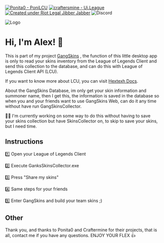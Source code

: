 [![Ponita0 - PoniLCU](https://img.shields.io/static/v1?label=Ponita0&message=PoniLCU&color=pink&logo=github)](https://github.com/Ponita0/PoniLCU "Go to GitHub repo")
[![craftersmine - Ui.League](https://img.shields.io/static/v1?label=craftersmine&message=Ui.League&color=blue&logo=github)](https://github.com/craftersmine/Ui.League "Go to GitHub repo")
[![Created under Riot Legal Jibber Jabber](https://img.shields.io/badge/created_under-Riot_Legal_Jibber_Jabber-red?logo=riot-games)](https://www.riotgames.com/en/legal)
![Discord](https://img.shields.io/badge/discord-@olmosvill-5865f2?logo=discord&logoColor=white)


![Logo](https://firebasestorage.googleapis.com/v0/b/gangskinsbyplolyers.appspot.com/o/GangSkins%2FImages%2FpLOLyerslogo2%20120x120.png?alt=media&token=40747810-ddd5-4a95-aeb8-227a9a48c4fa)
 

# Hi, I'm Alex! 👋

 This is part of my project [GangSkins](https://gangskins.netlify.app/)
, the function of this little desktop app is only to read your skins inventory from the League of Legends Client and send this collection to the database, and can do this with League of Legends Client API (LCU).

 If you want to know more about LCU, you can visit [Hextexh Docs](https://hextechdocs.dev/getting-started-with-the-lcu-api/).

About the GangSkins Database, im only get your skin information and summoner name, then I get this, the information is saved in the database so when you and your friends want to use GangSkins Web, can do it any time without have run GangSkinsCollector. 

👩‍💻 I'm currently working on some way to do this without having to save your skins collection but have SkinsCollector on, to skip to save your skins, but I need time.



 
 




## Instructions

1️⃣ Open your League of Legends Client

2️⃣ Execute  GanksSkinsCollector.exe

3️⃣ Press "Share my skins"

4️⃣ Same steps for your friends

5️⃣ Enter GangSkins and build your team skins ;)


## Other
Thank you, and thanks to Ponita0 and Craftermine for their projects, that is all, contact me if you have any questions.
 ENJOY YOUR FLEX 👍
